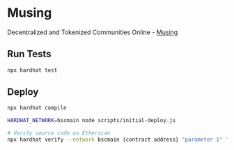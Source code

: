 # Musing
Decentralized and Tokenized Communities Online - [Musing](https://musing.io)

## Run Tests
```bash
npx hardhat test
```

## Deploy
```bash
npx hardhat compile

HARDHAT_NETWORK=bscmain node scripts/initial-deploy.js

# Verify source code on Etherscan
npx hardhat verify --network bscmain {contract address} "parameter 1" "parameter 2"
```
